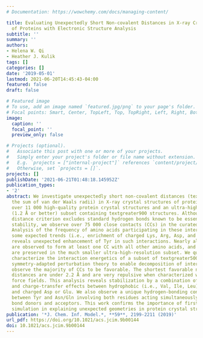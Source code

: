 ```yaml
---
# Documentation: https://wowchemy.com/docs/managing-content/

title: Evaluating Unexpectedly Short Non-covalent Distances in X-ray Crystal Structures
  of Proteins with Electronic Structure Analysis
subtitle: ''
summary: ''
authors:
- Helena W. Qi
- Heather J. Kulik
tags: []
categories: []
date: '2019-05-01'
lastmod: 2021-06-20T14:45:43-04:00
featured: false
draft: false

# Featured image
# To use, add an image named `featured.jpg/png` to your page's folder.
# Focal points: Smart, Center, TopLeft, Top, TopRight, Left, Right, BottomLeft, Bottom, BottomRight.
image:
  caption: ''
  focal_point: ''
  preview_only: false

# Projects (optional).
#   Associate this post with one or more of your projects.
#   Simply enter your project's folder or file name without extension.
#   E.g. `projects = ["internal-project"]` references `content/project/deep-learning/index.md`.
#   Otherwise, set `projects = []`.
projects: []
publishDate: '2021-06-21T01:48:18.145952Z'
publication_types:
- '2'
abstract: We investigate unexpectedly short non-covalent distances (textless85% of
  the sum of van der Waals radii) in X-ray crystal structures of proteins. We curate
  over 11 000 high-quality protein crystal structures and an ultra-high-resolution
  (1.2 Å or better) subset containing textgreater900 structures. Although our non-covalent
  distance criterion excludes standard hydrogen bonds known to be essential in protein
  stability, we observe over 75 000 close contacts (CCs) in the curated protein structures.
  Analysis of the frequency of amino acids participating in these interactions demonstrates
  some expected trends (i.e., enrichment of charged Lys, Arg, Asp, and Glu) but also
  reveals unexpected enhancement of Tyr in such interactions. Nearly all amino acids
  are observed to form at least one CC with all other amino acids, and most interactions
  are preserved in the much smaller ultra-high-resolution subset. We quantum-mechanically
  characterize the interaction energetics of a subset of textgreater5000 CCs with
  symmetry-adapted perturbation theory to enable decomposition of interactions. We
  observe the majority of CCs to be favorable. The shortest favorable non-covalent
  distances are under 2.2 Å and are very repulsive when characterized with classical
  force fields. This analysis reveals stabilization by a combination of electrostatic
  and charge-transfer effects between hydrophobic (i.e., Val, Ile, Leu) amino acids
  and charged Asp or Glu. We also observe a unique hydrogen-bonding configuration
  between Tyr and Asn/Gln involving both residues acting simultaneously as hydrogen
  bond donors and acceptors. This work confirms the importance of first-principles
  simulation in explaining unexpected geometries in protein crystal structures.
publication: '*J. Chem. Inf. Model.*, **59**, 2199-2211 (2019)'
url_pdf: https://doi.org/10.1021/acs.jcim.9b00144
doi: 10.1021/acs.jcim.9b00144
---
```

